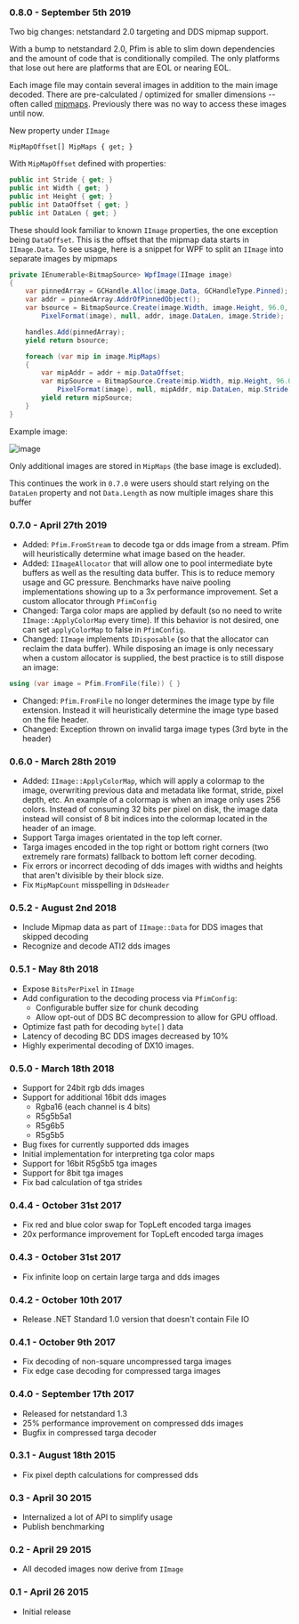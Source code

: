 ### 0.8.0 - September 5th 2019

Two big changes: netstandard 2.0 targeting and DDS mipmap support.

With a bump to netstandard 2.0, Pfim is able to slim down dependencies and the amount of code that is conditionally compiled. The only platforms that lose out here are platforms that are EOL or nearing EOL.

Each image file may contain several images in addition to the main image decoded. There are pre-calculated / optimized for smaller dimensions -- often called [mipmaps](https://en.wikipedia.org/wiki/Mipmap). Previously there was no way to access these images until now.

New property under `IImage`

```
MipMapOffset[] MipMaps { get; }
```

With `MipMapOffset` defined with properties:

```csharp
public int Stride { get; }
public int Width { get; }
public int Height { get; }
public int DataOffset { get; }
public int DataLen { get; }
```

These should look familiar to known `IImage` properties, the one exception being `DataOffset`. This is the offset that the mipmap data starts in `IImage.Data`. To see usage, here is a snippet for WPF to split an `IImage` into separate images by mipmaps

```csharp
private IEnumerable<BitmapSource> WpfImage(IImage image)
{
    var pinnedArray = GCHandle.Alloc(image.Data, GCHandleType.Pinned);
    var addr = pinnedArray.AddrOfPinnedObject();
    var bsource = BitmapSource.Create(image.Width, image.Height, 96.0, 96.0, 
        PixelFormat(image), null, addr, image.DataLen, image.Stride);

    handles.Add(pinnedArray);
    yield return bsource;

    foreach (var mip in image.MipMaps)
    {
        var mipAddr = addr + mip.DataOffset;
        var mipSource = BitmapSource.Create(mip.Width, mip.Height, 96.0, 96.0,
            PixelFormat(image), null, mipAddr, mip.DataLen, mip.Stride);
        yield return mipSource;
    }
}
```

Example image:

![image](https://user-images.githubusercontent.com/2106129/63165974-a0aa0a80-bff2-11e9-9074-a7463fb286c5.png)

Only additional images are stored in `MipMaps` (the base image is excluded).

This continues the work in `0.7.0` were users should start relying on the `DataLen` property and not `Data.Length` as now multiple images share this buffer

### 0.7.0 - April 27th 2019

* Added: `Pfim.FromStream` to decode tga or dds image from a stream. Pfim will heuristically determine what image based on the header.
* Added: `IImageAllocator` that will allow one to pool intermediate byte buffers as well as the resulting data buffer. This is to reduce memory usage and GC pressure. Benchmarks have naive pooling implementations showing up to a 3x performance improvement. Set a custom allocator through `PfimConfig`
* Changed: Targa color maps are applied by default (so no need to write `IImage::ApplyColorMap` every time). If this behavior is not desired, one can set `applyColorMap` to false in `PfimConfig`.
* Changed: `IImage` implements `IDisposable` (so that the allocator can reclaim the data buffer). While disposing an image is only necessary when a custom allocator is supplied, the best practice is to still dispose an image:

```csharp
using (var image = Pfim.FromFile(file)) { }
```

* Changed: `Pfim.FromFile` no longer determines the image type by file extension. Instead it will heuristically determine the image type based on the file header.
* Changed: Exception thrown on invalid targa image types (3rd byte in the header) 

### 0.6.0 - March 28th 2019

* Added: `IImage::ApplyColorMap`, which will apply a colormap to the image, overwriting previous data and metadata like format, stride, pixel depth, etc. An example of a colormap is when an image only uses 256 colors. Instead of consuming 32 bits per pixel on disk, the image data instead will consist of 8 bit indices into the colormap located in the header of an image.
* Support Targa images orientated in the top left corner.
* Targa images encoded in the top right or bottom right corners (two extremely rare formats) fallback to bottom left corner decoding.
* Fix errors or incorrect decoding of dds images with widths and heights that aren't divisible by their block size.
* Fix `MipMapCount` misspelling in `DdsHeader`

### 0.5.2 - August 2nd 2018

* Include Mipmap data as part of `IImage::Data` for DDS images that skipped decoding
* Recognize and decode ATI2 dds images

### 0.5.1 - May 8th 2018

* Expose `BitsPerPixel` in `IImage`
* Add configuration to the decoding process via `PfimConfig`:
  * Configurable buffer size for chunk decoding
  * Allow opt-out of DDS BC decompression to allow for GPU offload.
* Optimize fast path for decoding `byte[]` data
* Latency of decoding BC DDS images decreased by 10%
* Highly experimental decoding of DX10 images.

### 0.5.0 - March 18th 2018

* Support for 24bit rgb dds images
* Support for additional 16bit dds images
  * Rgba16 (each channel is 4 bits)
  * R5g5b5a1
  * R5g6b5
  * R5g5b5
* Bug fixes for currently supported dds images
* Initial implementation for interpreting tga color maps
* Support for 16bit R5g5b5 tga images
* Support for 8bit tga images
* Fix bad calculation of tga strides

### 0.4.4 - October 31st 2017
* Fix red and blue color swap for TopLeft encoded targa images
* 20x performance improvement for TopLeft encoded targa images

### 0.4.3 - October 31st 2017
* Fix infinite loop on certain large targa and dds images

### 0.4.2 - October 10th 2017
* Release .NET Standard 1.0 version that doesn't contain File IO

### 0.4.1 - October 9th 2017
* Fix decoding of non-square uncompressed targa images
* Fix edge case decoding for compressed targa images

### 0.4.0 - September 17th 2017
* Released for netstandard 1.3
* 25% performance improvement on compressed dds images
* Bugfix in compressed targa decoder

### 0.3.1 - August 18th 2015
* Fix pixel depth calculations for compressed dds

### 0.3 - April 30 2015
* Internalized a lot of API to simplify usage
* Publish benchmarking

### 0.2 - April 29 2015
* All decoded images now derive from `IImage`

### 0.1 - April 26 2015
* Initial release
